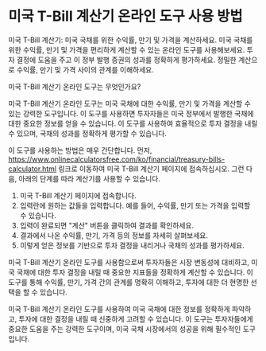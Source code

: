 미국 T-Bill 계산기 온라인 도구 사용 방법
==========================

미국 T-Bill 계산기: 미국 국채를 위한 수익률, 만기 및 가격을 계산하세요. 미국 국채를 위한 수익률, 만기 및 가격을 편리하게 계산할 수 있는 온라인 도구를 사용해보세요. 투자 결정에 도움을 주고 이 정부 발행 증권의 성과를 정확하게 평가하세요. 정밀한 계산으로 수익률, 만기 및 가격 사이의 관계를 이해하세요.

미국 T-Bill 계산기 온라인 도구는 무엇인가요?

미국 T-Bill 계산기 온라인 도구는 미국 국채에 대한 수익률, 만기 및 가격을 계산할 수 있는 강력한 도구입니다. 이 도구를 사용하면 투자자들은 미국 정부에서 발행한 국채에 대한 중요한 정보를 얻을 수 있습니다. 이 도구를 사용하여 효율적으로 투자 결정을 내릴 수 있으며, 국채의 성과를 정확하게 평가할 수 있습니다.

이 도구를 사용하는 방법은 매우 간단합니다. 먼저, <https://www.onlinecalculatorsfree.com/ko/financial/treasury-bills-calculator.html> 링크로 이동하여 미국 T-Bill 계산기 페이지에 접속하십시오. 그런 다음, 아래의 단계를 따라 계산기를 사용할 수 있습니다.

1. 미국 T-Bill 계산기 페이지에 접속합니다.
2. 입력란에 원하는 값들을 입력합니다. 예를 들어, 수익률, 만기 또는 가격을 입력할 수 있습니다.
3. 입력이 완료되면 "계산" 버튼을 클릭하여 결과를 확인하세요.
4. 결과에서 나온 수익률, 만기, 가격 등의 정보를 자세히 살펴보세요.
5. 이렇게 얻은 정보를 기반으로 투자 결정을 내리거나 국채의 성과를 평가하세요.

미국 T-Bill 계산기 온라인 도구를 사용함으로써 투자자들은 시장 변동성에 대비하고, 미국 국채에 대한 투자 결정을 내릴 때 중요한 지표들을 정확하게 계산할 수 있습니다. 이 도구를 통해 수익률, 만기, 가격 간의 관계를 명확히 이해하고, 투자에 대한 더 현명한 선택을 할 수 있습니다.

미국 T-Bill 계산기 온라인 도구를 사용하여 미국 국채에 대한 정보를 정확하게 파악하고, 투자에 대한 결정을 내릴 때 신중하게 고려할 수 있습니다. 이 도구는 투자자들에게 중요한 도움을 주는 강력한 도구이며, 미국 국채 시장에서의 성공을 위해 필수적인 도구입니다.